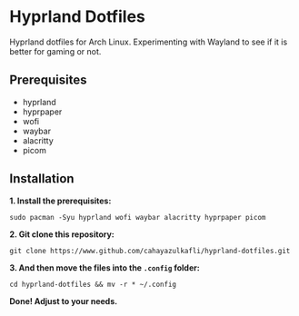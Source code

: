 
# Hyprland Dotfiles

Hyprland dotfiles for Arch Linux. Experimenting with Wayland to see if it is better for gaming or not.

## Prerequisites

- hyprland
- hyprpaper
- wofi
- waybar
- alacritty
- picom

## Installation

**1. Install the prerequisites:**

```
sudo pacman -Syu hyprland wofi waybar alacritty hyprpaper picom
```

**2. Git clone this repository:**

```
git clone https://www.github.com/cahayazulkafli/hyprland-dotfiles.git
```

**3. And then move the files into the `.config` folder:**

```
cd hyprland-dotfiles && mv -r * ~/.config
```

**Done! Adjust to your needs.**
